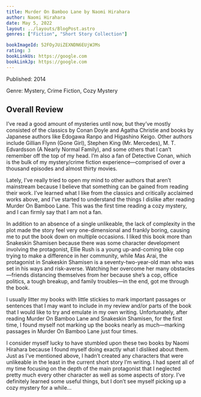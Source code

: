 ```yaml
---
title: Murder On Bamboo Lane by Naomi Hirahara
author: Naomi Hirahara
date: May 5, 2022
layout: ../layouts/BlogPost.astro
genres: ["Fiction", "Short Story Collection"]

bookImageId: 52FOyJUiZEXNDN6EUjWJMs
rating: 3
bookLinkUs: https://google.com
bookLinkJp: https://google.com
---
```


Published: 2014

Genre: Mystery, Crime Fiction, Cozy Mystery

## Overall Review

I’ve read a good amount of mysteries until now, but they’ve mostly consisted of the classics by Conan Doyle and Agatha Christie and books by Japanese authors like Edogawa Ranpo and Higashino Keigo. Other authors include Gillian Flynn (Gone Girl), Stephen King (Mr. Mercedes), M. T. Edvardsson (A Nearly Normal Family), and some others that I can’t remember off the top of my head. I’m also a fan of Detective Conan, which is the bulk of my mystery/crime fiction experience—comprised of over a thousand episodes and almost thirty movies.

Lately, I’ve really tried to open my mind to other authors that aren’t mainstream because I believe that something can be gained from reading their work. I’ve learned what I like from the classics and critically acclaimed works above, and I’ve started to understand the things I dislike after reading Murder On Bamboo Lane. This was the first time reading a cozy mystery, and I can firmly say that I am not a fan.

In addition to an absence of a single unlikeable, the lack of complexity in the plot made the story feel very one-dimensional and frankly boring, causing me to put the book down on multiple occasions. I liked this book more than Snakeskin Shamisen because there was some character development involving the protagonist, Ellie Rush is a young up-and-coming bike cop trying to make a difference in her community, while Mas Arai, the protagonist in Snakeskin Shamisen is a seventy-two-year-old man who was set in his ways and risk-averse. Watching her overcome her many obstacles—friends distancing themselves from her because she’s a cop, office politics, a tough breakup, and family troubles—in the end, got me through the book.

I usually litter my books with little stickies to mark important passages or sentences that I may want to include in my review and/or parts of the book that I would like to try and emulate in my own writing. Unfortunately, after reading Murder On Bamboo Lane and Snakeskin Shamisen, for the first time, I found myself not marking up the books nearly as much—marking passages in Murder On Bamboo Lane just four times.

I consider myself lucky to have stumbled upon these two books by Naomi Hirahara because I found myself doing exactly what I disliked about them. Just as I’ve mentioned above, I hadn’t created any characters that were unlikeable in the least in the current short story I’m writing. I had spent all of my time focusing on the depth of the main protagonist that I neglected pretty much every other character as well as some aspects of story. I’ve definitely learned some useful things, but I don’t see myself picking up a cozy mystery for a while…
